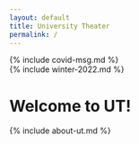 ```yaml
---
layout: default
title: University Theater
permalink: /
---
```


<div markdown=1 class="alert alert-primary">
{% include covid-msg.md %}
</div>

<div markdown=1 class="alert alert-info">
{% include winter-2022.md %}
</div>

# Welcome to UT!

{% include about-ut.md %}
